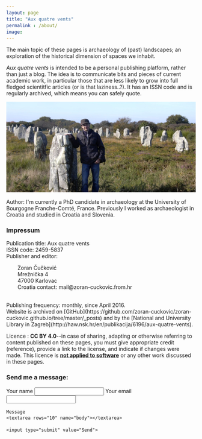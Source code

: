 ```yaml
---
layout: page
title: "Aux quatre vents"
permalink : /about/
image:
---
```


The main topic of these pages is archaeology of (past) landscapes; an exploration of the historical dimension of spaces we inhabit.   

*Aux quatre vents* is intended to be a personal publishing platform, rather than just a blog. The idea is to communicate bits and pieces of current academic work, in particular those that are less likely to grow into full fledged scientitfic articles (or is that laziness..?). It has an ISSN code and is regularly archived, which means you can safely quote.


![Photo](/images/selfie.jpg)

Author: I'm currently a PhD candidate in archaeology at the University of Bourgogne Franche-Comté, France. Previously I worked as archaeologist in Croatia and studied in Croatia and Slovenia.

### Impressum

Publication title: Aux quatre vents <br>
ISSN code: 2459-5837 <br>
Publisher and editor:
<p style="padding-left: 30px;">
  Zoran Čučković<br>
  Mrežnička 4<br>  
  47000 Karlovac <br> 
  Croatia  
  contact: mail@zoran-cuckovic.from.hr
  </p>
 <br>
Publishing frequency: monthly, since April 2016.<br>
Website is archived on [GitHub](https://github.com/zoran-cuckovic/zoran-cuckovic.github.io/tree/master/_posts) and by the [National and University Library in Zagreb](http://haw.nsk.hr/en/publikacija/6196/aux-quatre-vents).

Licence : **CC BY 4.0**--in case of sharing, adapting or otherwise referring to content published on these pages, you must give appropriate credit (reference), provide a link to the license, and indicate if changes were made. This licence is **<span style="text-decoration: underline;">not applied to software</span>** or any other work discussed in these pages.




### Send me a message:


<form action="https://formspree.io/cuckovic.zoran@gmail.com"
      method="POST">
	 Your name
    <input type="text" name="name">
	Your email
    <input type="email" name="_replyto">
	
	Message
	<textarea rows="10" name="body"></textarea>
	
    <input type="submit" value="Send">
</form> 
